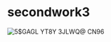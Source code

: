 # secondwork3
![5$GAGL YT8Y 3JLWQ@ CN96](https://user-images.githubusercontent.com/105772572/170616905-a4d38c6f-089c-4ca9-a3e5-983d5281c010.png)
